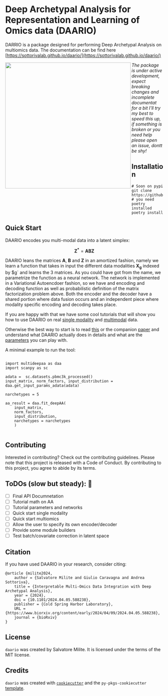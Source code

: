 # Deep Archetypal Analysis for Representation and Learning of Omics data (DAARIO)

DARRIO is a package designed for performing Deep Archetypal Analysis on multiomics data. The documentation can be find here [https://sottorivalab.github.io/daario/](https://sottorivalab.github.io/daario/)

<img src="[https://github.com/sottorivalab/daario/logo.png](https://github.com/sottorivalab/daario/blob/main/logo.png)" width="400px" align="left">

*The package is under active development, expect breaking changes and incomplete documentat for a bit*
*I'll try my best to speed this up, if something is broken or you need help please open an issue, dontt be shy!*


## Installation

```{bash}
# Soon on pypi
git clone https://github.com/sottorivalab/daario.git
# you need poetry installed
poetry install 
```

## Quick Start


DAARIO encodes you multi-modal data into a latent simplex: 

$$
\mathbf{Z^*} =   \mathbf{A}  \mathbf{B}  \mathbf{Z} 
$$


DAARIO leans the matrices $\mathbf{A}$, $\mathbf{B}$ and $\mathbf{Z}$ in an amortized fashion, namely we learn a function that takes in input the different data modalities $\mathbf{X_g}$ indexed by $g` and learns the 3 matrices. As you could have got from the name, we parametrize the function as a neural network. 
The network is implemented in a Variational Autoencdoer fashion, so we have and encoding and decoding function as well as probabilistic definition of the matrix factorization problem above.
Both the encoder and the decoder have a shared portion where data fusion occurs and an independent piece where modality specific encoding and decoding takes place.


If you are happy with that we have some cool tutorials that will show you how to use DAARIO on real [single modality](https://sottorivalab.github.io/daario/scRNA_single_modality.html) and [multimodal](https://sottorivalab.github.io/daario/scMulti_multimodal.ipynb) data.

Otherwise the best way to start is to read [this](https://sottorivalab.github.io/daario/daario_long_form.html) or the companion [paper](https://www.biorxiv.org/content/10.1101/2024.04.05.588238v1) and understand what DAARIO actually does in details and what are the [parameters](https://sottorivalab.github.io/daario/implementation_and_parameters.ipynb) you can play with.


A minimal example to run the tool:

```{python}

import multideepaa as daa
import scanpy as sc

adata =  sc.datasets.pbmc3k_processed()
input_matrix, norm_factors, input_distribution = daa.get_input_params_adata(adata)

narchetypes = 5

aa_result = daa.fit_deepAA(
    input_matrix,
    norm_factors,
    input_distribution,
    narchetypes = narchetypes
    )


```

## Contributing

Interested in contributing? Check out the contributing guidelines. Please note that this project is released with a Code of Conduct. By contributing to this project, you agree to abide by its terms.

## ToDOs  (slow but steady):  🔨

- [ ] Final API Documnetation
- [ ] Tutorial math on AA
- [ ] Tutorial parameters and networks
- [ ] Quick start single modality
- [ ] Quick start multiomics
- [ ] Allow the user to specify its own encoder/decoder
- [ ] Provide some module builders
- [ ] Test batch/covariate correction in latent space 

## Citation 

If you have used DAARIO in your research, consider citing:
```{bibtex}
@article {milite2024,
	author = {Salvatore Milite and Giulio Caravagna and Andrea Sottoriva},
	title = {Interpretable Multi-Omics Data Integration with Deep Archetypal Analysis},
	year = {2024},
	doi = {10.1101/2024.04.05.588238},
	publisher = {Cold Spring Harbor Laboratory},
	URL = {https://www.biorxiv.org/content/early/2024/04/09/2024.04.05.588238},
	journal = {bioRxiv}
}
```

## License

`daario` was created by Salvatore Milite. It is licensed under the terms of the MIT license.

## Credits

`daario` was created with [`cookiecutter`](https://cookiecutter.readthedocs.io/en/latest/) and the `py-pkgs-cookiecutter` [template](https://github.com/py-pkgs/py-pkgs-cookiecutter).
